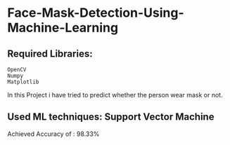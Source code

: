 # Face-Mask-Detection-Using-Machine-Learning

## Required Libraries:
    OpenCV
    Numpy
    Matplotlib
    
In this Project i have tried to predict whether the person wear mask or not.
## Used ML techniques: Support Vector Machine

Achieved Accuracy of : 98.33%
 
